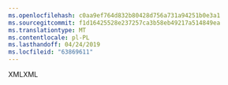 ```yaml
---
ms.openlocfilehash: c0aa9ef764d832b80428d756a731a94251b0e3a1
ms.sourcegitcommit: f1d16425528e237257ca3b58eb49217a514849ea
ms.translationtype: MT
ms.contentlocale: pl-PL
ms.lasthandoff: 04/24/2019
ms.locfileid: "63869611"
---
```

<span data-ttu-id="ffb5e-101">XML</span><span class="sxs-lookup"><span data-stu-id="ffb5e-101">XML</span></span>
